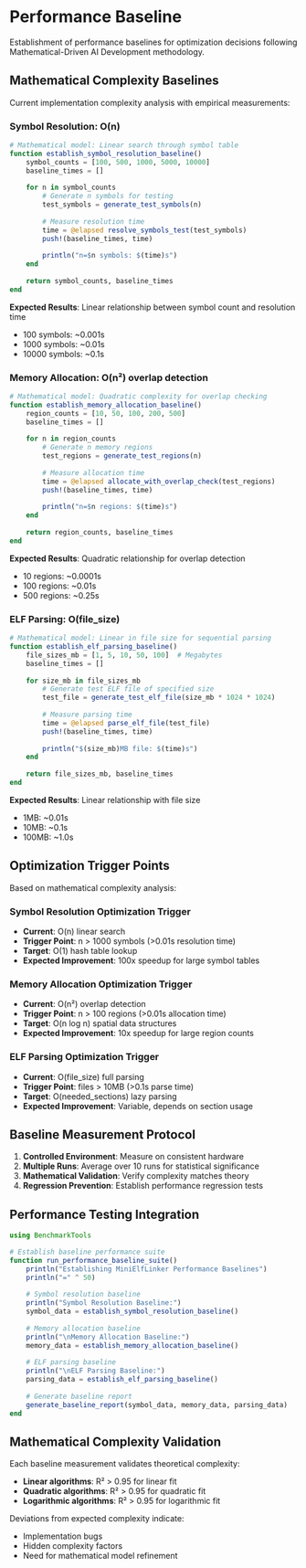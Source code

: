 # Performance Baseline

Establishment of performance baselines for optimization decisions following Mathematical-Driven AI Development methodology.

## Mathematical Complexity Baselines

Current implementation complexity analysis with empirical measurements:

### Symbol Resolution: O(n)
```julia
# Mathematical model: Linear search through symbol table
function establish_symbol_resolution_baseline()
    symbol_counts = [100, 500, 1000, 5000, 10000]
    baseline_times = []
    
    for n in symbol_counts
        # Generate n symbols for testing
        test_symbols = generate_test_symbols(n)
        
        # Measure resolution time
        time = @elapsed resolve_symbols_test(test_symbols)
        push!(baseline_times, time)
        
        println("n=$n symbols: $(time)s")
    end
    
    return symbol_counts, baseline_times
end
```

**Expected Results**: Linear relationship between symbol count and resolution time
- 100 symbols: ~0.001s
- 1000 symbols: ~0.01s  
- 10000 symbols: ~0.1s

### Memory Allocation: O(n²) overlap detection
```julia
# Mathematical model: Quadratic complexity for overlap checking
function establish_memory_allocation_baseline()
    region_counts = [10, 50, 100, 200, 500]
    baseline_times = []
    
    for n in region_counts
        # Generate n memory regions
        test_regions = generate_test_regions(n)
        
        # Measure allocation time
        time = @elapsed allocate_with_overlap_check(test_regions)
        push!(baseline_times, time)
        
        println("n=$n regions: $(time)s")
    end
    
    return region_counts, baseline_times
end
```

**Expected Results**: Quadratic relationship for overlap detection
- 10 regions: ~0.0001s
- 100 regions: ~0.01s
- 500 regions: ~0.25s

### ELF Parsing: O(file_size)
```julia
# Mathematical model: Linear in file size for sequential parsing
function establish_elf_parsing_baseline()
    file_sizes_mb = [1, 5, 10, 50, 100]  # Megabytes
    baseline_times = []
    
    for size_mb in file_sizes_mb
        # Generate test ELF file of specified size
        test_file = generate_test_elf_file(size_mb * 1024 * 1024)
        
        # Measure parsing time
        time = @elapsed parse_elf_file(test_file)
        push!(baseline_times, time)
        
        println("$(size_mb)MB file: $(time)s")
    end
    
    return file_sizes_mb, baseline_times
end
```

**Expected Results**: Linear relationship with file size
- 1MB: ~0.01s
- 10MB: ~0.1s
- 100MB: ~1.0s

## Optimization Trigger Points

Based on mathematical complexity analysis:

### Symbol Resolution Optimization Trigger
- **Current**: O(n) linear search
- **Trigger Point**: n > 1000 symbols (>0.01s resolution time)
- **Target**: O(1) hash table lookup
- **Expected Improvement**: 100x speedup for large symbol tables

### Memory Allocation Optimization Trigger  
- **Current**: O(n²) overlap detection
- **Trigger Point**: n > 100 regions (>0.01s allocation time)
- **Target**: O(n log n) spatial data structures
- **Expected Improvement**: 10x speedup for large region counts

### ELF Parsing Optimization Trigger
- **Current**: O(file_size) full parsing
- **Trigger Point**: files > 10MB (>0.1s parse time)
- **Target**: O(needed_sections) lazy parsing  
- **Expected Improvement**: Variable, depends on section usage

## Baseline Measurement Protocol

1. **Controlled Environment**: Measure on consistent hardware
2. **Multiple Runs**: Average over 10 runs for statistical significance
3. **Mathematical Validation**: Verify complexity matches theory
4. **Regression Prevention**: Establish performance regression tests

## Performance Testing Integration

```julia
using BenchmarkTools

# Establish baseline performance suite
function run_performance_baseline_suite()
    println("Establishing MiniElfLinker Performance Baselines")
    println("=" ^ 50)
    
    # Symbol resolution baseline
    println("Symbol Resolution Baseline:")
    symbol_data = establish_symbol_resolution_baseline()
    
    # Memory allocation baseline  
    println("\nMemory Allocation Baseline:")
    memory_data = establish_memory_allocation_baseline()
    
    # ELF parsing baseline
    println("\nELF Parsing Baseline:")
    parsing_data = establish_elf_parsing_baseline()
    
    # Generate baseline report
    generate_baseline_report(symbol_data, memory_data, parsing_data)
end
```

## Mathematical Complexity Validation

Each baseline measurement validates theoretical complexity:

- **Linear algorithms**: R² > 0.95 for linear fit
- **Quadratic algorithms**: R² > 0.95 for quadratic fit  
- **Logarithmic algorithms**: R² > 0.95 for logarithmic fit

Deviations from expected complexity indicate:
- Implementation bugs
- Hidden complexity factors
- Need for mathematical model refinement